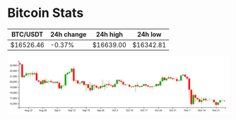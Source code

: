 # Bitcoin Stats

BTC/USDT|24h change|24h high|24h low|
|---|---|---|---|
|$16526.46|-0.37%|$16639.00|$16342.81|

<img src="./chart.svg">
